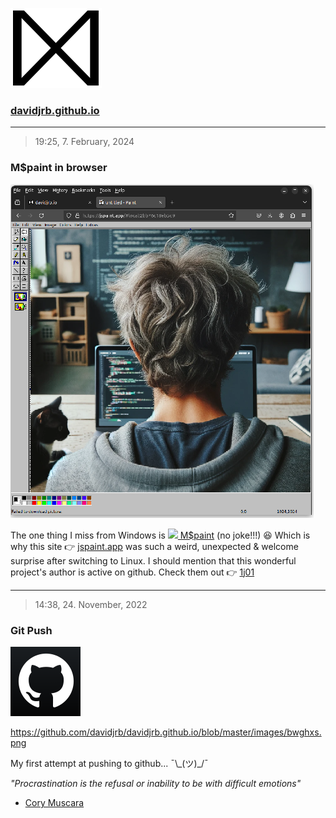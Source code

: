 ![img](https://raw.githubusercontent.com/davidjrb/davidjrb.github.io/master/images/D.svg)

### [davidjrb.github.io](https://davidjrb.github.io/)

---
>19:25, 7. February, 2024
### M$paint in browser

![technodad](images/td50p.png)

The one thing I miss from Windows is [![](https://github.com/1j01/jspaint/blob/master/images/icons/32x32.png) M$paint](https://en.wikipedia.org/wiki/Microsoft_Paint) (no joke!!!) 😆 Which is why this site 👉 [jspaint.app](https://jspaint.app) was such a weird, unexpected & welcome surprise after switching to Linux. I should mention that this wonderful project's author is active on github. Check them out 👉 [1j01](https://github.com/1j01)

---
>14:38, 24. November, 2022
### Git Push
![img](https://github.com/davidjrb/davidjrb.github.io/blob/master/images/bwghxs.png)

https://github.com/davidjrb/davidjrb.github.io/blob/master/images/bwghxs.png

My first attempt at pushing to github... ¯\\\_(ツ)\_/¯

_"Procrastination is the refusal or inability to be with difficult emotions"_

- [Cory Muscara](https://twitter.com/corymuscara/status/1594717233334427656)
  
